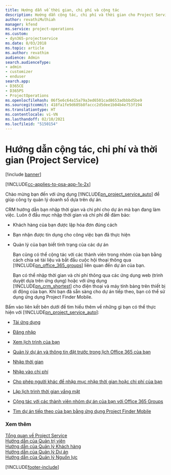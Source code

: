 ```yaml
---
title: Hướng dẫn về thời gian, chi phí và cộng tác
description: Hướng dẫn cộng tác, chi phí và thời gian cho Project Service
author: revathiMuthiah
manager: kfend
ms.service: project-operations
ms.custom:
- dyn365-projectservice
ms.date: 8/03/2018
ms.topic: article
ms.author: revathim
audience: Admin
search.audienceType:
- admin
- customizer
- enduser
search.app:
- D365CE
- D365PS
- ProjectOperations
ms.openlocfilehash: 06f5e6c64a15a79a3ed6501cad8653adbbbd5be9
ms.sourcegitcommit: 418fa1fe9d605b8faccc2d5dee1b04b4e753f194
ms.translationtype: HT
ms.contentlocale: vi-VN
ms.lasthandoff: 02/10/2021
ms.locfileid: "5150154"
---
```

# <a name="time-expense-and-collaboration-guide-project-service"></a>Hướng dẫn cộng tác, chi phí và thời gian (Project Service)

[!include [banner](../includes/psa-now-project-operations.md)]

[!INCLUDE[cc-applies-to-psa-app-1x-2x](../includes/cc-applies-to-psa-app-1x-2x.md)]

Chào mừng bạn đến với ứng dụng [!INCLUDE[pn_project_service_auto](../includes/pn-project-service-auto.md)] để giúp công ty quản lý doanh số dựa trên dự án. 
  
 CRM hướng dẫn bạn nhập thời gian và chi phí cho dự án mà bạn đang làm việc. Luôn ở đầu mục nhập thời gian và chi phí để đảm bảo:  
  
- Khách hàng của bạn được lập hóa đơn đúng cách  
  
- Bạn nhận được tín dụng cho công việc bạn đã thực hiện  
  
- Quản lý của bạn biết tình trạng của các dự án  
  
  Bạn cũng có thể cộng tác với các thành viên trong nhóm của bạn bằng cách chia sẻ tài liệu và bắt đầu cuộc hội thoại thông qua [!INCLUDE[pn_office_365_groups](../includes/pn-office-365-groups.md)] liên quan đến dự án của bạn.  
  
  Bạn có thể nhập thời gian và chi phí thông qua các ứng dụng web (trình duyệt dựa trên ứng dụng) hoặc với ứng dụng [!INCLUDE[pn_crm_shortest](../includes/pn-crm-shortest.md)] cho điện thoại và máy tính bảng trên thiết bị di động của bạn. Khi bạn đã sẵn sàng cho dự án tiếp theo, bạn có thể sử dụng ứng dụng Project Finder Mobile.  
  
Bấm vào liên kết bên dưới để tìm hiểu thêm về những gì bạn có thể thực hiện với [!INCLUDE[pn_project_service_auto](../includes/pn-project-service-auto.md)]:  
  
-   [Tải ứng dụng](../psa/get-apps.md)  
  
-   [Đăng nhập](../psa/sign-in.md)  
  
-   [Xem lịch trình của bạn](../psa/view-schedule.md)  
  
-   [Quản lý dự án và thông tin đặt trước trong lịch Office 365 của bạn](../psa/manage-project-bookings-office-365-calendar.md)  
  
-   [Nhập thời gian](../psa/enter-time.md)  
  
-   [Nhập vào chi phí](../psa/enter-expenses.md)  
  
-   [Cho phép người khác để nhập mục nhập thời gian hoặc chi phí của bạn](../psa/allow-someone-else-enter-time-entry-expense.md)  
  
-   [Lập lịch trình thời gian vắng mặt](../psa/schedule-time-off.md)  
  
-   [Cộng tác với các thành viên nhóm dự án của bạn với Office 365 Groups](../psa/collaborate-project-team-members-office-365-groups.md)  
  
-   [Tìm dự án tiếp theo của bạn bằng ứng dụng Project Finder Mobile](../psa/find-next-project-finder-mobile-app.md)  
  
### <a name="see-also"></a>Xem thêm  
 [Tổng quan về Project Service](../psa/overview.md)   
 [Hướng dẫn của Quản trị viên](../psa/admin-guide.md)   
 [Hướng dẫn của Quản lý Khách hàng](../psa/account-manager-guide.md)   
 [Hướng dẫn của Quản lý Dự án](../psa/project-manager-guide.md)   
 [Hướng dẫn của Quản lý Nguồn lực](../psa/resource-manager-guide.md)   


[!INCLUDE[footer-include](../includes/footer-banner.md)]